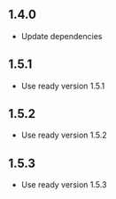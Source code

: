 ## 1.4.0

* Update dependencies

## 1.5.1

* Use ready version 1.5.1

## 1.5.2

* Use ready version 1.5.2

## 1.5.3

* Use ready version 1.5.3
